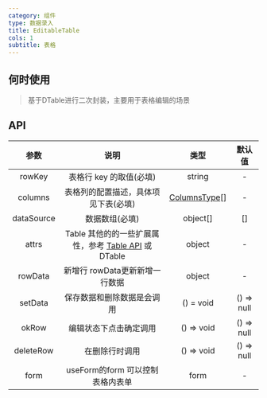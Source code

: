```yaml
---
category: 组件
type: 数据录入
title: EditableTable
cols: 1
subtitle: 表格
---
```


## 何时使用
> 基于DTable进行二次封装，主要用于表格编辑的场景
>


## API

|   参数   |          说明           |       类型    |     默认值    |
|:--------:|:-----------------------:|:-------------:|:-------------:|
| rowKey  | 表格行 key 的取值(必填)              | string                            | -        |
| columns                | 表格列的配置描述，具体项见下表(必填)    | [ColumnsType](https://ant.design/components/table-cn/#Column)[] |      -      |
| dataSource             | 数据数组(必填)                      | object[]                                                     |      []      |-
| attrs                  | Table 其他的的一些扩展属性，参考 [Table API](https://ant.design/components/table-cn/#API) 或 DTable | object                                                       |     -       |
| rowData                | 新增行 rowData更新新增一行数据        |     object                               |     -       |
| setData                | 保存数据和删除数据是会调用             | () = void         | () => null  |
| okRow                  | 编辑状态下点击确定调用                | () => void                    | () => null |
| deleteRow              | 在删除行时调用                       | () => void                       |    () => null       |
| form                   | useForm的form 可以控制表格内表单      |  form                     |      -      |
